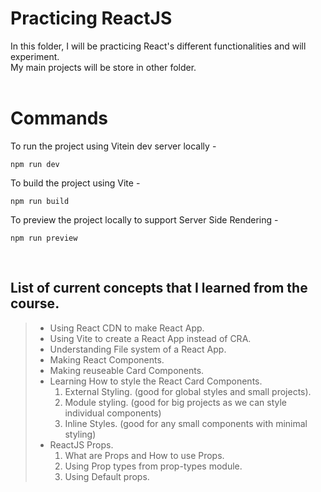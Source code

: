 # Practicing ReactJS  

In this folder, I will be practicing React's different functionalities and will experiment.  
My main projects will be store in other folder.  
<br>
# Commands  
To run the project using Vitein dev server locally -  
``` 
npm run dev
```
To build the project using Vite -
``` 
npm run build 
```

To preview the project locally to support Server Side Rendering -
```
npm run preview
```  
<br>

## List of current concepts that I learned from the course.
> - Using React CDN to make React App.
> - Using Vite to create a React App instead of CRA.
> - Understanding File system of a React App.
> - Making React Components.
> - Making reuseable Card Components.
> - Learning How to style the React Card Components.
>   1. External Styling. (good for global styles and small projects).
>   1. Module styling. (good for big projects as we can style individual components)
>   1. Inline Styles. (good for any small components with minimal styling)
> - ReactJS Props.
>   1. What are Props and How to use Props.
>   1. Using Prop types from prop-types module.
>   1. Using Default props.
